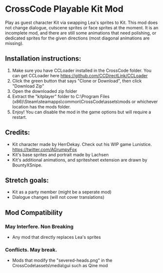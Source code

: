 # CrossCode Playable Kit Mod

Play as guest character Kit via swapping Lea's sprites to Kit. This mod does not change dialogue, cutscene sprites or face sprites at the moment. It is an incomplete mod, and there are still some animations that need polishing, or dedicated sprites for the given directions (most diagonal animations are missing).

## Installation instructions:
1. Make sure you have CCLoader installed in the CrossCode folder. You can get CCLoader here https://github.com/CCDirectLink/CCLoader
2. Click the green button that says "Clone or Download", then click "Download Zip"
3. Open the downloaded zip folder
4. Extract the "kitplayer" folder to C:\Program Files (x86)\Steam\steamapps\common\CrossCode\assets\mods or whichever location has the mods folder.
5. Enjoy! You can disable the mod in the game options but will require a restart.



## Credits:
- Kit character made by HerrDekay. Check out his WIP game Lunistice. https://twitter.com/AGrumpyFox
- Kit's base sprites and portrait made by Lachsen
- Kit's additional animations, and spritesheet extension are drawn by BountyXSnipe.

## Stretch goals:
- Kit as a party member (might be a seperate mod)
- Dialogue changes (will not cover translations)

## Mod Compatibility

### May Interfere. Non Breaking
- Any mod that directly replaces Lea's sprites

### Conflicts. May break.
- Mods that modify the "severed-heads.png" in the CrossCode\assets\media\gui such as Qine mod
